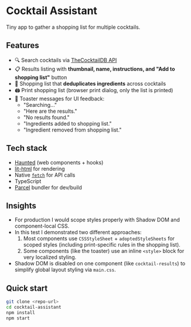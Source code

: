 # Cocktail Assistant

Tiny app to gather a shopping list for multiple cocktails.

## Features

- 🔍 Search cocktails via [TheCocktailDB API](https://www.thecocktaildb.com/)
- 📋 Results listing with **thumbnail, name, instructions, and "Add to shopping list"** button
- 🛒 Shopping list that **deduplicates ingredients** across cocktails
- 🖨️ Print shopping list (browser print dialog, only the list is printed)
- 🍞 Toaster messages for UI feedback:
  - "Searching..."
  - "Here are the results."
  - "No results found."
  - "Ingredients added to shopping list."
  - "Ingredient removed from shopping list."

## Tech stack

- [Haunted](https://github.com/matthewp/haunted) (web components + hooks)
- [lit-html](https://lit.dev/) for rendering
- Native [`fetch`](https://developer.mozilla.org/en-US/docs/Web/API/Fetch_API) for API calls
- TypeScript
- [Parcel](https://parceljs.org/) bundler for dev/build

## Insights

- For production I would scope styles properly with Shadow DOM and component-local CSS.  
- In this test I demonstrated two different approaches:
  1. Most components use `CSSStyleSheet` + `adoptedStyleSheets` for scoped styles (including print-specific rules in the shopping list).  
  2. Some components (like the toaster) use an inline `<style>` block for very localized styling.  
- Shadow DOM is disabled on one component (like `cocktail-results`) to simplify global layout styling via `main.css`.

## Quick start

```bash
git clone <repo-url>
cd cocktail-assistant
npm install
npm start
